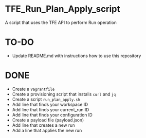 # TFE_Run_Plan_Apply_script
A script that uses the TFE API to perform Run operation


# TO-DO

- Update README.md with instructions how to use this repository


# DONE

- Create a ```Vagrantfile```
- Create a provisioning script that installs ```curl``` and ```jq```
- Create a script ```run_plan_apply.sh```
- Add line that finds your workspace ID 
- Add line that finds your current_run ID
- Add line that finds your configuration ID
- Create a payload file (payload.json)
- Add line that creates a new run
- Add a line that applies the new run

